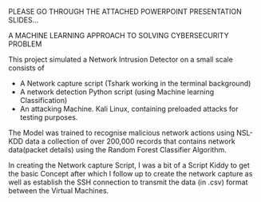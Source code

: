 
PLEASE GO THROUGH THE ATTACHED POWERPOINT PRESENTATION SLIDES...

A MACHINE LEARNING APPROACH TO SOLVING CYBERSECURITY PROBLEM

This project simulated a Network Intrusion Detector on a small scale consists of
- A Network capture script (Tshark working in the terminal background)
- A network detection Python script (using Machine learning Classification)
- An attacking Machine. Kali Linux, containing preloaded attacks for testing purposes. 


The Model was trained to recognise malicious network actions using NSL-KDD data a collection of over 200,000 records
that contains network data(packet details) using the Random Forest Classifier Algorithm.

In creating the Network capture Script, I was a bit of a Script Kiddy to get the basic Concept after which I follow up to create the network capture
as well as establish the SSH connection to transmit the data (in .csv) format between the Virtual Machines.
